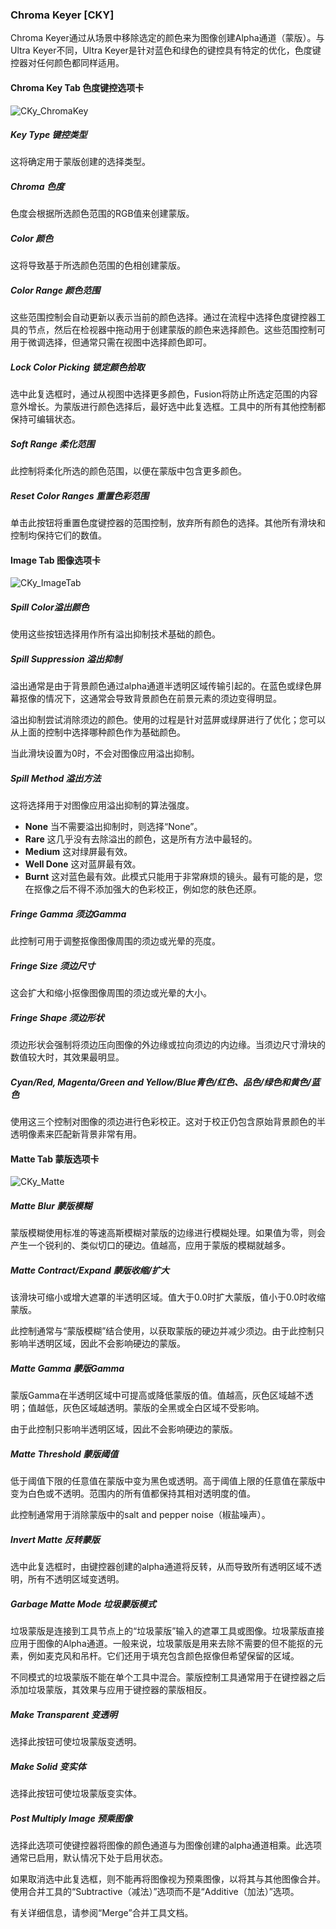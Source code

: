 ### Chroma Keyer [CKY]

Chroma Keyer通过从场景中移除选定的颜色来为图像创建Alpha通道（蒙版）。与Ultra Keyer不同，Ultra Keyer是针对蓝色和绿色的键控具有特定的优化，色度键控器对任何颜色都同样适用。

#### Chroma Key Tab 色度键控选项卡

![CKy_ChromaKey](images/CKy_ChromaKey.png)

##### Key Type 键控类型

这将确定用于蒙版创建的选择类型。

#####  Chroma 色度

色度会根据所选颜色范围的RGB值来创建蒙版。

#####  Color 颜色

这将导致基于所选颜色范围的色相创建蒙版。

#####  Color Range 颜色范围

这些范围控制会自动更新以表示当前的颜色选择。通过在流程中选择色度键控器工具的节点，然后在检视器中拖动用于创建蒙版的颜色来选择颜色。这些范围控制可用于微调选择，但通常只需在视图中选择颜色即可。

##### Lock Color Picking 锁定颜色拾取

选中此复选框时，通过从视图中选择更多颜色，Fusion将防止所选定范围的内容意外增长。为蒙版进行颜色选择后，最好选中此复选框。工具中的所有其他控制都保持可编辑状态。

#####  Soft Range 柔化范围

此控制将柔化所选的颜色范围，以便在蒙版中包含更多颜色。

#####  Reset Color Ranges 重置色彩范围

单击此按钮将重置色度键控器的范围控制，放弃所有颜色的选择。其他所有滑块和控制均保持它们的数值。

#### Image Tab 图像选项卡

![CKy_ImageTab](images/CKy_ImageTab.png)

##### Spill Color溢出颜色

使用这些按钮选择用作所有溢出抑制技术基础的颜色。

##### Spill Suppression 溢出抑制

溢出通常是由于背景颜色通过alpha通道半透明区域传输引起的。在蓝色或绿色屏幕抠像的情况下，这通常会导致背景颜色在前景元素的须边变得明显。

溢出抑制尝试消除须边的颜色。使用的过程是针对蓝屏或绿屏进行了优化；您可以从上面的控制中选择哪种颜色作为基础颜色。

当此滑块设置为0时，不会对图像应用溢出抑制。

##### Spill Method 溢出方法

这将选择用于对图像应用溢出抑制的算法强度。

- **None**
  当不需要溢出抑制时，则选择“None”。
- **Rare**
  这几乎没有去除溢出的颜色，这是所有方法中最轻的。
- **Medium**
  这对绿屏最有效。
- **Well Done**
  这对蓝屏最有效。
- **Burnt**
  这对蓝色最有效。此模式只能用于非常麻烦的镜头。最有可能的是，您在抠像之后不得不添加强大的色彩校正，例如您的肤色还原。

##### Fringe Gamma 须边Gamma

此控制可用于调整抠像图像周围的须边或光晕的亮度。

##### Fringe Size 须边尺寸

这会扩大和缩小抠像图像周围的须边或光晕的大小。

##### Fringe Shape 须边形状

须边形状会强制将须边压向图像的外边缘或拉向须边的内边缘。当须边尺寸滑块的数值较大时，其效果最明显。

##### Cyan/Red, Magenta/Green and Yellow/Blue青色/红色、品色/绿色和黄色/蓝色

使用这三个控制对图像的须边进行色彩校正。这对于校正仍包含原始背景颜色的半透明像素来匹配新背景非常有用。

#### Matte Tab 蒙版选项卡

![CKy_Matte](images/CKy_MatteTab.png)

##### Matte Blur 蒙版模糊

蒙版模糊使用标准的等速高斯模糊对蒙版的边缘进行模糊处理。如果值为零，则会产生一个锐利的、类似切口的硬边。值越高，应用于蒙版的模糊就越多。

##### Matte  Contract/Expand 蒙版收缩/扩大

该滑块可缩小或增大遮罩的半透明区域。值大于0.0时扩大蒙版，值小于0.0时收缩蒙版。

此控制通常与“蒙版模糊”结合使用，以获取蒙版的硬边并减少须边。由于此控制只影响半透明区域，因此不会影响硬边的蒙版。

##### Matte Gamma 蒙版Gamma

蒙版Gamma在半透明区域中可提高或降低蒙版的值。值越高，灰色区域越不透明；值越低，灰色区域越透明。蒙版的全黑或全白区域不受影响。

由于此控制只影响半透明区域，因此不会影响硬边的蒙版。

##### Matte Threshold 蒙版阈值

低于阈值下限的任意值在蒙版中变为黑色或透明。高于阈值上限的任意值在蒙版中变为白色或不透明。范围内的所有值都保持其相对透明度的值。

此控制通常用于消除蒙版中的salt and pepper noise（椒盐噪声）。

##### Invert Matte 反转蒙版

选中此复选框时，由键控器创建的alpha通道将反转，从而导致所有透明区域不透明，所有不透明区域变透明。

##### Garbage Matte Mode 垃圾蒙版模式

垃圾蒙版是连接到工具节点上的“垃圾蒙版”输入的遮罩工具或图像。垃圾蒙版直接应用于图像的Alpha通道。一般来说，垃圾蒙版是用来去除不需要的但不能抠的元素，例如麦克风和吊杆。它们还用于填充包含颜色抠像但希望保留的区域。

不同模式的垃圾蒙版不能在单个工具中混合。蒙版控制工具通常用于在键控器之后添加垃圾蒙版，其效果与应用于键控器的蒙版相反。

##### Make Transparent 变透明

选择此按钮可使垃圾蒙版变透明。

##### Make Solid 变实体

选择此按钮可使垃圾蒙版变实体。

##### Post Multiply Image 预乘图像

选择此选项可使键控器将图像的颜色通道与为图像创建的alpha通道相乘。此选项通常已启用，默认情况下处于启用状态。

如果取消选中此复选框，则不能再将图像视为预乘图像，以将其与其他图像合并。使用合并工具的“Subtractive（减法）”选项而不是“Additive（加法）”选项。

有关详细信息，请参阅“Merge”合并工具文档。

